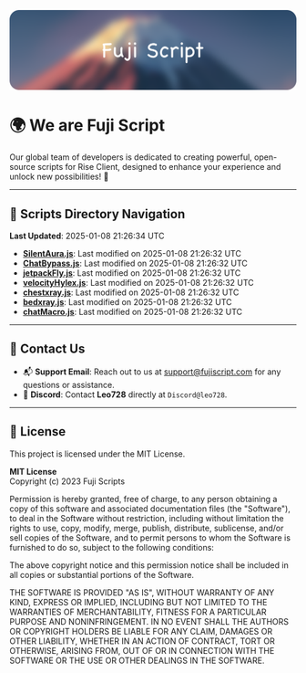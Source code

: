 ![Banner](.github/b.webp)

# 🌍 **We are Fuji Script**

Our global team of developers is dedicated to creating powerful, open-source scripts for Rise Client, designed to enhance your experience and unlock new possibilities! 🌟

---
<!-- SCRIPTS_NAVIGATION_START -->
## 📂 **Scripts Directory Navigation**

**Last Updated**: 2025-01-08 21:26:34 UTC

- **[SilentAura.js](scripts/SilentAura.js)**: Last modified on 2025-01-08 21:26:32 UTC
- **[ChatBypass.js](scripts/ChatBypass.js)**: Last modified on 2025-01-08 21:26:32 UTC
- **[jetpackFly.js](scripts/jetpackFly.js)**: Last modified on 2025-01-08 21:26:32 UTC
- **[velocityHylex.js](scripts/velocityHylex.js)**: Last modified on 2025-01-08 21:26:32 UTC
- **[chestxray.js](scripts/chestxray.js)**: Last modified on 2025-01-08 21:26:32 UTC
- **[bedxray.js](scripts/bedxray.js)**: Last modified on 2025-01-08 21:26:32 UTC
- **[chatMacro.js](scripts/chatMacro.js)**: Last modified on 2025-01-08 21:26:32 UTC

<!-- SCRIPTS_NAVIGATION_END -->

---

## 💬 **Contact Us**  
- 📬 **Support Email**: Reach out to us at [support@fujiscript.com](mailto:support@fujiscript.com) for any questions or assistance.  
- 💬 **Discord**: Contact **Leo728** directly at `Discord@leo728`.

---

## 📜 **License**

This project is licensed under the MIT License.  

**MIT License**  
Copyright (c) 2023 Fuji Scripts  

Permission is hereby granted, free of charge, to any person obtaining a copy of this software and associated documentation files (the "Software"), to deal in the Software without restriction, including without limitation the rights to use, copy, modify, merge, publish, distribute, sublicense, and/or sell copies of the Software, and to permit persons to whom the Software is furnished to do so, subject to the following conditions:  

The above copyright notice and this permission notice shall be included in all copies or substantial portions of the Software.  

THE SOFTWARE IS PROVIDED "AS IS", WITHOUT WARRANTY OF ANY KIND, EXPRESS OR IMPLIED, INCLUDING BUT NOT LIMITED TO THE WARRANTIES OF MERCHANTABILITY, FITNESS FOR A PARTICULAR PURPOSE AND NONINFRINGEMENT. IN NO EVENT SHALL THE AUTHORS OR COPYRIGHT HOLDERS BE LIABLE FOR ANY CLAIM, DAMAGES OR OTHER LIABILITY, WHETHER IN AN ACTION OF CONTRACT, TORT OR OTHERWISE, ARISING FROM, OUT OF OR IN CONNECTION WITH THE SOFTWARE OR THE USE OR OTHER DEALINGS IN THE SOFTWARE.  
